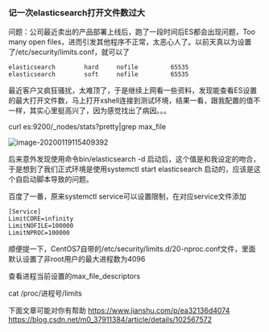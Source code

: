 ### 记一次elasticsearch打开文件数过大



问题：公司最近卖出的产品部署上线后，跑了一段时间后ES都会出现问题，Too many open files，进而引发其他程序不正常，太恶心人了。以前天真以为设置了/etc/security/limits.conf，就可以了

```
elasticsearch        hard     nofile         65535
elasticsearch        soft     nofile         65535
```



最近客户又疯狂骚扰，太难顶了，于是继续上网看一些资料，发现能查看ES设置的最大打开文件数，马上打开xshell连接到测试环境，结果一看，跟我配置的值不一样，其实心里挺高兴了，因为感觉找出了病因。。。

curl  es:9200/_nodes/stats?pretty|grep max_file

![image-20200119115409392](C:\Users\jiang\AppData\Roaming\Typora\typora-user-images\image-20200119115409392.png)



后来意外发现使用命令bin/elasticsearch -d 启动后，这个值是和我设定的吻合，于是想到了我们正式环境是使用systemctl  start  elasticsearch 启动的，应该是这个自启动脚本导致的问题。

百度了一番，原来systemctl service可以设置限制，在对应service文件添加

```
[Service]
LimitCORE=infinity
LimitNOFILE=100000
LimitNPROC=100000
```



顺便提一下，CentOS7自带的/etc/security/limits.d/20-nproc.conf文件，里面默认设置了非root用户的最大进程数为4096







查看进程当前设置的max_file_descriptors

cat /proc/进程号/limits



下面文章可能对你有帮助
https://www.jianshu.com/p/ea32136d4074
https://blog.csdn.net/m0_37911384/article/details/102567572
